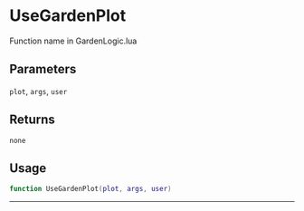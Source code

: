 # UseGardenPlot
Function name in GardenLogic.lua
## Parameters
`plot`, `args`, `user`
## Returns
`none`
## Usage
```lua
function UseGardenPlot(plot, args, user)
```
---

